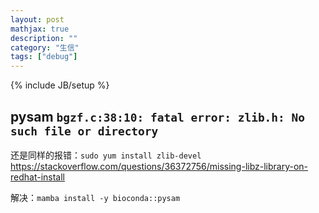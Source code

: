 ```yaml
---
layout: post
mathjax: true
description: ""
category: "生信"
tags: ["debug"]
---
```

{% include JB/setup %}

## pysam `bgzf.c:38:10: fatal error: zlib.h: No such file or directory`

还是同样的报错：`sudo yum install zlib-devel`
<https://stackoverflow.com/questions/36372756/missing-libz-library-on-redhat-install>

解决：`mamba install -y bioconda::pysam`